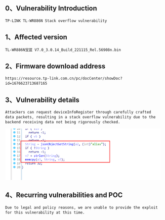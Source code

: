 ## 0、Vulnerability Introduction

```
TP-LINK TL-WR886N Stack overflow vulnerability
```

## 1、Affected version

```
TL-WR886N宝蓝 V7.0_3.0.14_Build_221115_Rel.56908n.bin
```

## 2、Firmware download address

```
https://resource.tp-link.com.cn/pc/docCenter/showDoc?id=1676623713687165
```

## 3、Vulnerability details

```
Attackers can request deviceInfoRegister through carefully crafted data packets, resulting in a stack overflow vulnerability due to the backend receiving data not being rigorously checked.
```

![image-20231021211849455](upload\image-20231021211849455.png)

## 4、Recurring vulnerabilities and POC

```
Due to legal and policy reasons, we are unable to provide the exploit for this vulnerability at this time.
```